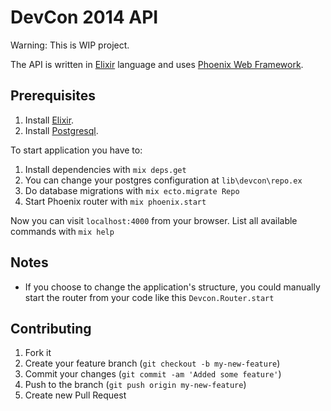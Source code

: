 # DevCon 2014 API

<bold>Warning</bold>: This is WIP project. 

The API is written in [Elixir](http://elixir-lang.org) language and uses [Phoenix Web Framework](https://github.com/phoenixframework/phoenix).


## Prerequisites
1. Install [Elixir](http://elixir-lang.org/install.html).
2. Install [Postgresql](www.postgresql.org).

To start application you have to:

1. Install dependencies with `mix deps.get`
2. You can change your postgres configuration at `lib\devcon\repo.ex`
3. Do database migrations with `mix ecto.migrate Repo`
2. Start Phoenix router with `mix phoenix.start`

Now you can visit `localhost:4000` from your browser. List all available commands with `mix help`


## Notes

* If you choose to change the application's structure, you could manually start the router from your code like this `Devcon.Router.start`


## Contributing

 1. Fork it
 2. Create your feature branch (`git checkout -b my-new-feature`)
 3. Commit your changes (`git commit -am 'Added some feature'`)
 4. Push to the branch (`git push origin my-new-feature`)
 5. Create new Pull Request
